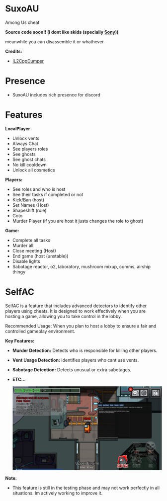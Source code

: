 # SuxoAU
Among Us cheat

**Source code soon!! (i dont like skids (specially [Sony](https://github.com/Dx2AV)))**

meanwhile you can disassemble it or whathever

**Credits:**
- [IL2CppDumper](https://github.com/Perfare/Il2CppDumper)

# Presence
- SuxoAU includes rich presence for discord

# Features

**LocalPlayer**
- Unlock vents
- Always Chat
- See players roles
- See ghosts
- See ghost chats
- No kill cooldown
- Unlock all cosmetics
  
**Players:**
  - See roles and who is host
  - See their tasks if completed or not
  - Kick/Ban (host)
  - Set Names (Host)
  - Shapeshift (role)
  - Goto
  - Murder Player (if you are host it justs changes the role to ghost)
    
**Game:**
  - Complete all tasks
  - Murder all
  - Close meeting (Host)
  - End game (host (unstable))
  - Disable lights
  - Sabotage reactor, o2, laboratory, mushroom mixup, comms, airship thingy

# SelfAC
SelfAC is a feature that includes advanced detectors to identify other players using cheats. It is designed to work effectively when you are hosting a game, allowing you to take control in the lobby.

Recommended Usage: When you plan to host a lobby to ensure a fair and controlled gameplay environment.

**Key Features:**
- **Murder Detection:** Detects who is responsible for killing other players.
- **Vent Usage Detection:** Identifies players who cant use vents.
- **Sabotage Detection:** Detects unusual or extra sabotages.
- **ETC...**

  ![hi](images/vent_detection.png)

**Note:** 
- This feature is still in the testing phase and may not work perfectly in all situations. Im actively working to improve it.

